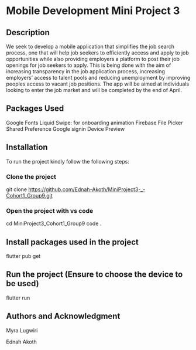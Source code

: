 # Mobile Development Mini Project 3
## Description
We seek to develop a mobile application that simplifies the job search process, one that will help job seekers to efficiently access and apply to  job opportunities while also providing employers a platform to post their job openings for job seekers to apply. This is being done with the aim of increasing transparency in the job application process, increasing employers’ access to talent pools and reducing unemployment by improving peoples access to vacant job positions. The app will be aimed at individuals looking to enter the job market and will be completed by the end of April.

## Packages Used
Google Fonts
Liquid Swipe: for onboarding animation
Firebase
File Picker
Shared Preference
Google signin
Device Preview

## Installation
To run the project kindly follow the following steps: 

### Clone the project
git clone https://github.com/Ednah-Akoth/MiniProject3-_-Cohort1_Group9.git

### Open the project with vs code
cd MiniProject3_Cohort1_Group9
code .

## Install packages used in the project
flutter pub get

## Run the project (Ensure to choose the device to be used)
flutter run



## Authors and Acknowledgment
Myra Lugwiri

Ednah Akoth